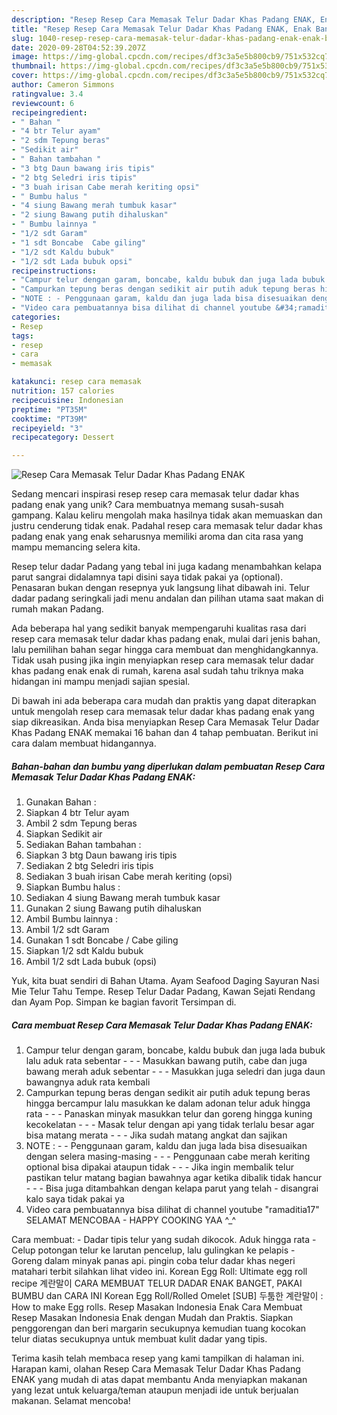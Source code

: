 ```yaml
---
description: "Resep Resep Cara Memasak Telur Dadar Khas Padang ENAK, Enak Banget"
title: "Resep Resep Cara Memasak Telur Dadar Khas Padang ENAK, Enak Banget"
slug: 1040-resep-resep-cara-memasak-telur-dadar-khas-padang-enak-enak-banget
date: 2020-09-28T04:52:39.207Z
image: https://img-global.cpcdn.com/recipes/df3c3a5e5b800cb9/751x532cq70/resep-cara-memasak-telur-dadar-khas-padang-enak-foto-resep-utama.jpg
thumbnail: https://img-global.cpcdn.com/recipes/df3c3a5e5b800cb9/751x532cq70/resep-cara-memasak-telur-dadar-khas-padang-enak-foto-resep-utama.jpg
cover: https://img-global.cpcdn.com/recipes/df3c3a5e5b800cb9/751x532cq70/resep-cara-memasak-telur-dadar-khas-padang-enak-foto-resep-utama.jpg
author: Cameron Simmons
ratingvalue: 3.4
reviewcount: 6
recipeingredient:
- " Bahan "
- "4 btr Telur ayam"
- "2 sdm Tepung beras"
- "Sedikit air"
- " Bahan tambahan "
- "3 btg Daun bawang iris tipis"
- "2 btg Seledri iris tipis"
- "3 buah irisan Cabe merah keriting opsi"
- " Bumbu halus "
- "4 siung Bawang merah tumbuk kasar"
- "2 siung Bawang putih dihaluskan"
- " Bumbu lainnya "
- "1/2 sdt Garam"
- "1 sdt Boncabe  Cabe giling"
- "1/2 sdt Kaldu bubuk"
- "1/2 sdt Lada bubuk opsi"
recipeinstructions:
- "Campur telur dengan garam, boncabe, kaldu bubuk dan juga lada bubuk lalu aduk rata sebentar  - Masukkan bawang putih, cabe dan juga bawang merah aduk sebentar  - Masukkan juga seledri dan juga daun bawangnya aduk rata kembali"
- "Campurkan tepung beras dengan sedikit air putih aduk tepung beras hingga bercampur lalu masukkan ke dalam adonan telur aduk hingga rata  - Panaskan minyak masukkan telur dan goreng hingga kuning kecokelatan  - Masak telur dengan api yang tidak terlalu besar agar bisa matang merata  - Jika sudah matang angkat dan sajikan"
- "NOTE : - Penggunaan garam, kaldu dan juga lada bisa disesuaikan dengan selera masing-masing  - Penggunaan cabe merah keriting optional bisa dipakai ataupun tidak  - Jika ingin membalik telur pastikan telur matang bagian bawahnya agar ketika dibalik tidak hancur  - Bisa juga ditambahkan dengan kelapa parut yang telah disangrai kalo saya tidak pakai ya"
- "Video cara pembuatannya bisa dilihat di channel youtube &#34;ramaditia17&#34; SELAMAT MENCOBAA HAPPY COOKING YAA ^_^"
categories:
- Resep
tags:
- resep
- cara
- memasak

katakunci: resep cara memasak 
nutrition: 157 calories
recipecuisine: Indonesian
preptime: "PT35M"
cooktime: "PT39M"
recipeyield: "3"
recipecategory: Dessert

---
```



![Resep Cara Memasak Telur Dadar Khas Padang ENAK](https://img-global.cpcdn.com/recipes/df3c3a5e5b800cb9/751x532cq70/resep-cara-memasak-telur-dadar-khas-padang-enak-foto-resep-utama.jpg)

Sedang mencari inspirasi resep resep cara memasak telur dadar khas padang enak yang unik? Cara membuatnya memang susah-susah gampang. Kalau keliru mengolah maka hasilnya tidak akan memuaskan dan justru cenderung tidak enak. Padahal resep cara memasak telur dadar khas padang enak yang enak seharusnya memiliki aroma dan cita rasa yang mampu memancing selera kita.

Resep telur dadar Padang yang tebal ini juga kadang menambahkan kelapa parut sangrai didalamnya tapi disini saya tidak pakai ya (optional). Penasaran bukan dengan resepnya yuk langsung lihat dibawah ini. Telur dadar padang seringkali jadi menu andalan dan pilihan utama saat makan di rumah makan Padang.

Ada beberapa hal yang sedikit banyak mempengaruhi kualitas rasa dari resep cara memasak telur dadar khas padang enak, mulai dari jenis bahan, lalu pemilihan bahan segar hingga cara membuat dan menghidangkannya. Tidak usah pusing jika ingin menyiapkan resep cara memasak telur dadar khas padang enak enak di rumah, karena asal sudah tahu triknya maka hidangan ini mampu menjadi sajian spesial.


Di bawah ini ada beberapa cara mudah dan praktis yang dapat diterapkan untuk mengolah resep cara memasak telur dadar khas padang enak yang siap dikreasikan. Anda bisa menyiapkan Resep Cara Memasak Telur Dadar Khas Padang ENAK memakai 16 bahan dan 4 tahap pembuatan. Berikut ini cara dalam membuat hidangannya.

<!--inarticleads1-->

##### Bahan-bahan dan bumbu yang diperlukan dalam pembuatan Resep Cara Memasak Telur Dadar Khas Padang ENAK:

1. Gunakan  Bahan :
1. Siapkan 4 btr Telur ayam
1. Ambil 2 sdm Tepung beras
1. Siapkan Sedikit air
1. Sediakan  Bahan tambahan :
1. Siapkan 3 btg Daun bawang iris tipis
1. Sediakan 2 btg Seledri iris tipis
1. Sediakan 3 buah irisan Cabe merah keriting (opsi)
1. Siapkan  Bumbu halus :
1. Sediakan 4 siung Bawang merah tumbuk kasar
1. Gunakan 2 siung Bawang putih dihaluskan
1. Ambil  Bumbu lainnya :
1. Ambil 1/2 sdt Garam
1. Gunakan 1 sdt Boncabe / Cabe giling
1. Siapkan 1/2 sdt Kaldu bubuk
1. Ambil 1/2 sdt Lada bubuk (opsi)


Yuk, kita buat sendiri di Bahan Utama. Ayam Seafood Daging Sayuran Nasi Mie Telur Tahu Tempe. Resep Telur Dadar Padang, Kawan Sejati Rendang dan Ayam Pop. Simpan ke bagian favorit Tersimpan di. 

<!--inarticleads2-->

##### Cara membuat Resep Cara Memasak Telur Dadar Khas Padang ENAK:

1. Campur telur dengan garam, boncabe, kaldu bubuk dan juga lada bubuk lalu aduk rata sebentar -  - - Masukkan bawang putih, cabe dan juga bawang merah aduk sebentar -  - - Masukkan juga seledri dan juga daun bawangnya aduk rata kembali
1. Campurkan tepung beras dengan sedikit air putih aduk tepung beras hingga bercampur lalu masukkan ke dalam adonan telur aduk hingga rata -  - - Panaskan minyak masukkan telur dan goreng hingga kuning kecokelatan -  - - Masak telur dengan api yang tidak terlalu besar agar bisa matang merata -  - - Jika sudah matang angkat dan sajikan
1. NOTE : - - Penggunaan garam, kaldu dan juga lada bisa disesuaikan dengan selera masing-masing -  - - Penggunaan cabe merah keriting optional bisa dipakai ataupun tidak -  - - Jika ingin membalik telur pastikan telur matang bagian bawahnya agar ketika dibalik tidak hancur -  - - Bisa juga ditambahkan dengan kelapa parut yang telah - disangrai kalo saya tidak pakai ya
1. Video cara pembuatannya bisa dilihat di channel youtube &#34;ramaditia17&#34; SELAMAT MENCOBAA - HAPPY COOKING YAA ^_^


Cara membuat: - Dadar tipis telur yang sudah dikocok. Aduk hingga rata - Celup potongan telur ke larutan pencelup, lalu gulingkan ke pelapis - Goreng dalam minyak panas api. pingin coba telur dadar khas negeri matahari terbit silahkan lihat video ini. Korean Egg Roll: Ultimate egg roll recipe 계란말이 CARA MEMBUAT TELUR DADAR ENAK BANGET, PAKAI BUMBU dan CARA INI Korean Egg Roll/Rolled Omelet [SUB] 두툼한 계란말이 : How to make Egg rolls. Resep Masakan Indonesia Enak Cara Membuat Resep Masakan Indonesia Enak dengan Mudah dan Praktis. Siapkan penggorengan dan beri margarin secukupnya kemudian tuang kocokan telur diatas secukupnya untuk membuat kulit dadar yang tipis. 

Terima kasih telah membaca resep yang kami tampilkan di halaman ini. Harapan kami, olahan Resep Cara Memasak Telur Dadar Khas Padang ENAK yang mudah di atas dapat membantu Anda menyiapkan makanan yang lezat untuk keluarga/teman ataupun menjadi ide untuk berjualan makanan. Selamat mencoba!
